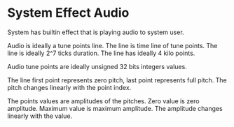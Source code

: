 # System Effect Audio

System has builtin effect that is playing audio to system user.

Audio is ideally a tune points line.
The line is time line of tune points.
The line is ideally 2^7 ticks duration.
The line has ideally 4 kilo points.

Audio tune points are ideally unsigned 32 bits integers values.

The line first point represents zero pitch, last point represents full pitch.
The pitch changes linearly with the point index.

The points values are amplitudes of the pitches.
Zero value is zero amplitude.
Maximum value is maximum amplitude.
The amplitude changes linearly with the value.